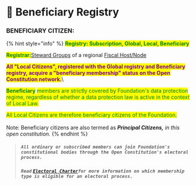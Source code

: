 # 🙅 Beneficiary Registry

### BENEFICIARY CITIZEN:

{% hint style="info" %}
<mark style="color:green;">**Registry:  Subscription, Global, Local, Beneficiary**</mark>

<mark style="color:green;">**Registrar:**</mark>[Steward Groups](../steward-group.md) of a regional [Fiscal Host/Node](broken-reference)

<mark style="color:purple;">**All "Local Citizens", registered with the Global registry and Beneficiary registry, acquire a "beneficiary membership" status on the Open Constitution network.**</mark>\


<mark style="color:green;">**Beneficiary**</mark> <mark style="color:green;"></mark><mark style="color:green;">members are strictly covered by Foundation's data protection regime, regardless of whether a data protection law is active in the context of Local Law.</mark>

<mark style="color:green;">All Local Citizens are therefore beneficiary citizens of the Foundation.</mark> \
\
Note: Beneficiary citizens are also termed as _**Principal Citizens,** in this open constitution._
{% endhint %}

> #### _**`All ordinary or subscribed members can join Foundation's constitutional bodies through the Open Constitution's electoral process.`**_&#x20;
>
> ####
>
> #### _**`Read`**_ [_**`Electoral Charter`**_](../../charters/electoral-charter.md)_**`for more information on which membership type is eligible for an electoral process.`**_

###
